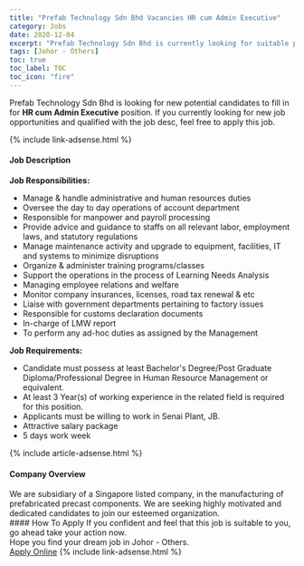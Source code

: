 ```yaml
---
title: "Prefab Technology Sdn Bhd Vacancies HR cum Admin Executive" 
category: Jobs 
date: 2020-12-04 
excerpt: "Prefab Technology Sdn Bhd is currently looking for suitable person to fill in the HR cum Admin Executive which positioned at Johor - Others" 
tags: [Johor - Others] 
toc: true 
toc_label: TOC 
toc_icon: "fire" 
--- 
```


<p>Prefab Technology Sdn Bhd is looking for new potential candidates to fill in for <b>HR cum Admin Executive</b> position. If you currently looking for new job opportunities and qualified with the job desc, feel free to apply this job.
</p>{% include link-adsense.html %} 
<div><div><div><h4>Job Description</h4></div></div><div><div><span><div><div><div><strong>Job Responsibilities:</strong></div><ul><li><div>Manage &amp; handle administrative and human resources duties</div></li><li><div>Oversee the day to day operations of account department</div></li><li><div>Responsible for manpower and payroll processing</div></li><li><div>Provide advice and guidance to staffs on all relevant labor, employment laws, and statutory regulations</div></li><li><div>Manage maintenance activity and upgrade to equipment, facilities, IT and systems to minimize disruptions</div></li><li><div>Organize &amp; administer training programs/classes</div></li><li><div>Support the operations in the process of Learning Needs Analysis</div></li><li><div>Managing employee relations and welfare</div></li><li><div>Monitor company insurances, licenses, road tax renewal &amp; etc</div></li><li><div>Liaise with government departments pertaining to factory issues</div></li><li><div>Responsible for customs declaration documents</div></li><li><div>In-charge of LMW report</div></li><li><div>To perform any ad-hoc duties as assigned by the Management</div></li></ul></div><div><div><strong>Job Requirements:</strong></div></div><ul><li>Candidate must possess at least Bachelor's Degree/Post Graduate Diploma/Professional Degree in Human Resource Management or equivalent.</li><li>At least&#160;3&#160;Year(s) of working experience in the related field is required for this position.</li><li>Applicants must be willing to work in Senai Plant, JB.</li><li>Attractive salary package</li><li>5 days work week</li></ul></div></span></div></div></div> 
{% include article-adsense.html %} 
<div><div><div><h4>Company Overview</h4></div></div><div><div><span><div><div>We are subsidiary of a&#160;Singapore listed company, in the manufacturing of prefabricated&#160;precast components. We are seeking highly motivated and dedicated candidates to join our esteemed organization.</div></div></span></div></div></div> 
#### How To Apply 
If you confident and feel that this job is suitable to you, go ahead take your action now. <br/> 
Hope you find your dream job in Johor - Others. <br/> 
<a href="https://www.jobstreet.com.my/en/job/hr-cum-admin-executive-4435874?jobId=jobstreet-my-job-4435874&sectionRank=24&token=0~758661d1-dcd6-4a90-acab-46782bcebeec&fr=SRP%20View%20In%20New%20Ta" class="btn btn--info" target="_blank" rel="nofollow noopenner">Apply Online</a> 
{% include link-adsense.html %} 